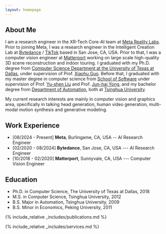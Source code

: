 ```yaml
---
layout: homepage
---
```


## About Me

I am a research engineer in the XR-Tech Core-AI team at [Meta Reality Labs](https://about.meta.com/realitylabs/). Prior to joining Meta, I was a research engineer in the Intelligent Creation Lab at [Bytedance](https://www.bytedance.com/en/) / [TikTok](https://www.tiktok.com/about?lang=en) based in San Jose, CA, USA. Prior to that, I was a computer vision engineer at [Matterport](https://matterport.com/discover) working on large scale high-quality 3D scene reconstruction and indoor touring. I graduated with my Ph.D. degree from [Computer Science Department at the University of Texas at Dallas](https://cs.utdallas.edu/), under supervision of Prof. [Xiaohu Guo](https://personal.utdallas.edu/~xguo/). Before that, I graduated with my master degree in computer science from [School of Software](https://www.thss.tsinghua.edu.cn/en/) under supervision of Prof. [Yu-shen Liu](https://yushen-liu.github.io/) and Prof. [Jun-hai Yong](https://www.thss.tsinghua.edu.cn/en/faculty/junhaiyong.htm), and my bachelor degree from [Department of Automation](https://www.au.tsinghua.edu.cn/), both at [Tsinghua University](https://www.tsinghua.edu.cn/).

My current research interests are mainly in computer vision and graphics area, specifically in talking head generation, human video generation, multi-modal motion synthesis and generative modeling. 

## Work Experience
- [08/2024 - Present] **Meta**, Burlingame, CA, USA -- AI Research Engineer
- [02/2020 - 08/2024] **Bytedance**, San Jose, CA, USA --- AI Research Engineer
- [10/2018 - 02/2020] **Matterport**, Sunnyvale, CA, USA --- Computer Vision Engineer

## Education
- Ph.D. in Computer Science, The University of Texas at Dallas, 2018
- M.S. in Computer Science, Tsinghua University, 2012
- B.S. Major in Automation, Tsinghua University, 2009
- B.S. Minor in Economics, Peking University, 2011


{% include_relative _includes/publications.md %}

{% include_relative _includes/services.md %}
